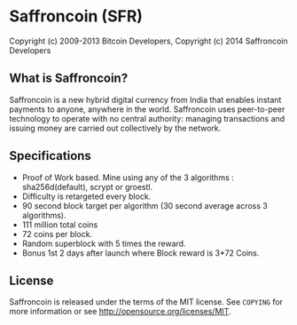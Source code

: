 Saffroncoin (SFR)
===================================

Copyright (c) 2009-2013 Bitcoin Developers,
Copyright (c) 2014 Saffroncoin Developers

What is Saffroncoin?
------------------

Saffroncoin is a new hybrid digital currency from India that enables instant payments to
anyone, anywhere in the world. Saffroncoin uses peer-to-peer technology to operate
with no central authority: managing transactions and issuing money are carried
out collectively by the network.

Specifications
------------------

- Proof of Work based. Mine using any of the 3 algorithms : sha256d(default), scrypt or groestl.
- Difficulty is retargeted every block.
- 90 second block target per algorithm (30 second average across 3 algorithms).
- 111 million total coins
- 72 coins per block. 
- Random superblock with 5 times the reward.
- Bonus 1st 2 days after launch where Block reward is 3*72 Coins.



License
-------

Saffroncoin is released under the terms of the MIT license. See `COPYING` for more
information or see http://opensource.org/licenses/MIT.
